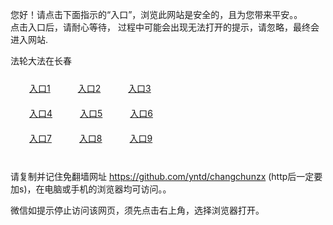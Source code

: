 您好！请点击下面指示的“入口”，浏览此网站是安全的，且为您带来平安。。 <br/>
点击入口后，请耐心等待， 过程中可能会出现无法打开的提示，请忽略，最终会进入网站. </br>

法轮大法在长春<br/>
<div style="padding:10px"><a style="margin:20px" target="_blank" href="https://dlhfbw3ej231b.cloudfront.net/2Qpsp?eejwh" id="ccLink1" rel="nofollow">入口1</a> <a target="_blank" style="margin:20px" href="https://d2ulzpr6h6wfkc.cloudfront.net/2Qpsp?ygits" id="ccLink2" rel="nofollow">入口2</a> <a style="margin:20px" target="_blank" href="https://d3i2uxof0mtta6.cloudfront.net/2Qpsp?jveyv" id="ccLink3" rel="nofollow">入口3</a></div>

<div style="padding:10px" ><a style="margin:20px" target="_blank" href="https://dlhfbw3ej231b.cloudfront.net/2Qpsp?eejwh" id="ccLink4" rel="nofollow">入口4</a> <a style="margin:20px" href="https://d2ulzpr6h6wfkc.cloudfront.net/2Qpsp?ygits" target="_blank" id="ccLink5" rel="nofollow">入口5</a> <a style="margin:20px" href="https://d3i2uxof0mtta6.cloudfront.net/2Qpsp?jveyv" target="_blank" id="ccLink6" rel="nofollow">入口6</a></div>

<div style="padding:10px"><a style="margin:20px" target="_blank" href="https://dlhfbw3ej231b.cloudfront.net/2Qpsp?eejwh" id="ccLink7" rel="nofollow">入口7</a> <a style="margin:20px" href="https://d2ulzpr6h6wfkc.cloudfront.net/2Qpsp?ygits" target="_blank" id="ccLink8" rel="nofollow">入口8</a> <a style="margin:20px" target="_blank" href="https://d3i2uxof0mtta6.cloudfront.net/2Qpsp?jveyv" id="ccLink9" rel="nofollow">入口9</a></div>

<br/>



请复制并记住免翻墙网址 https://github.com/yntd/changchunzx (http后一定要加s)，在电脑或手机的浏览器均可访问。。<br/>

微信如提示停止访问该网页，须先点击右上角，选择浏览器打开。
